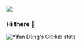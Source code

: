 ![](https://img.shields.io/badge/知乎-邓什么邓-orange)

### Hi there 👋  

<!--
**D-Yifan/D-Yifan** is a ✨ _special_ ✨ repository because its `README.md` (this file) appears on your GitHub profile.

Here are some ideas to get you started:

- 🔭 I’m currently working on ...
- 🌱 I’m currently learning ...
- 👯 I’m looking to collaborate on ...
- 🤔 I’m looking for help with ...
- 💬 Ask me about ...
- 📫 How to reach me: ...
- 😄 Pronouns: ...
- ⚡ Fun fact: ...
-->


![Yifan Deng's GitHub stats](https://github-readme-stats.vercel.app/api?username=D-Yifan&show_icons=true)

<!--
 ![Yifan Deng's github activity graph](https://activity-graph.herokuapp.com/graph?username=D-Yifan&theme=dracula)
-->

